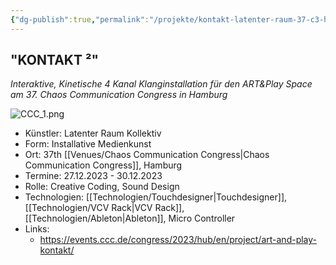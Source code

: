 ```yaml
---
{"dg-publish":true,"permalink":"/projekte/kontakt-latenter-raum-37-c3-hamburg/","created":"2025-05-25T12:48:37.251+02:00","updated":"2025-05-25T13:32:20.883+02:00"}
---
```


## "KONTAKT ²" 

*Interaktive, Kinetische 4 Kanal Klanginstallation für den ART&Play Space am 37. Chaos Communication Congress in Hamburg*

![CCC_1.png](/img/user/Attachments/CCC_1.png)

- Künstler: Latenter Raum Kollektiv
- Form: Installative Medienkunst
- Ort: 37th [[Venues/Chaos Communication Congress\|Chaos Communication Congress]], Hamburg 
- Termine: 27.12.2023 - 30.12.2023
- Rolle: Creative Coding, Sound Design
- Technologien: [[Technologien/Touchdesigner\|Touchdesigner]], [[Technologien/VCV Rack\|VCV Rack]], [[Technologien/Ableton\|Ableton]], Micro Controller
- Links: 
	- https://events.ccc.de/congress/2023/hub/en/project/art-and-play-kontakt/